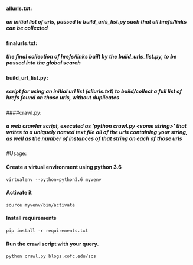 #### allurls.txt:
##### an initial list of urls, passed to build\_urls\_list.py such that all hrefs/links can be collected 
#### finalurls.txt: 
##### the final collection of hrefs/links built by the build\_urls\_list.py, to be passed into the global search 
#### build\_url\_list.py:
##### script for using an initial url list (allurls.txt) to build/collect a full list of hrefs found on those urls, without duplicates
####crawl.py:
##### a web crawler script, executed as 'python crawl.py \<some string\>' that writes to a uniquely named text file all of the urls containing your string, as well as the number of instances of that string on each of those urls

#Usage: 
#### Create a virtual environment using python 3.6
`virtualenv --python=python3.6 myvenv`

#### Activate it
`source myvenv/bin/activate`

#### Install requirements
`pip install -r requirements.txt`

#### Run the crawl script with your query. 
`python crawl.py blogs.cofc.edu/scs`


